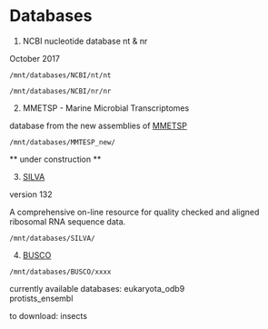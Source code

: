 # Databases #  


 1. NCBI nucleotide database nt & nr
 
October 2017  
 
 `/mnt/databases/NCBI/nt/nt`  
 
 `/mnt/databases/NCBI/nr/nr`

 
 2. MMETSP - Marine Microbial Transcriptomes  
 
 database from the new assemblies of [MMETSP](https://monsterbashseq.wordpress.com/2016/09/13/mmetsp-re-assemblies/)   
 
 `/mnt/databases/MMTESP_new/`
 
 ** under construction **
 
 3. [SILVA](https://www.arb-silva.de)   
 
 version 132  
 
 A comprehensive on-line resource for quality checked and aligned ribosomal RNA sequence data.
 
 `/mnt/databases/SILVA/`

4. [BUSCO](https://busco.ezlab.org/)  

`/mnt/databases/BUSCO/xxxx`  

currently available databases: 
eukaryota_odb9  
protists_ensembl  

to download: insects
